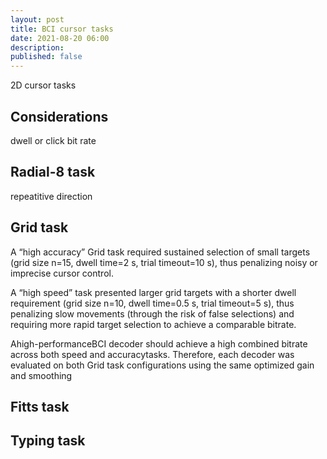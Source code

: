 ```yaml
---
layout: post
title: BCI cursor tasks
date: 2021-08-20 06:00
description: 
published: false
---
```


2D cursor tasks


## Considerations

dwell or click
bit rate


## Radial-8 task
repeatitive direction

## Grid task

A “high accuracy” Grid task required sustained selection of small targets (grid size n=15, dwell time=2 s, trial  timeout=10  s),  thus  penalizing  noisy  or  imprecise cursor  control.  

A  “high  speed”  task  presented  larger  grid targets  with  a  shorter  dwell  requirement  (grid  size  n=10, dwell time=0.5 s, trial timeout=5 s), thus penalizing slow movements  (through  the  risk  of  false  selections)  and requiring more rapid target selection to achieve a comparable bitrate.

Ahigh-performanceBCI decoder should  achieve  a high combined bitrate across both speed and accuracytasks. Therefore, each  decoder  was  evaluated  on  both  Grid  task configurations using the same optimized gain and smoothing

## Fitts task

## Typing task